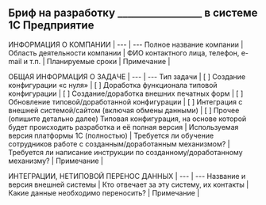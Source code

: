 ## Бриф на разработку _________________ в системе 1С Предприятие

ИНФОРМАЦИЯ О КОМПАНИИ | 
--- | ---
Полное название компании | 
Область деятельности компании | 
ФИО контактного лица, телефон, e-mail и т.п. | 
Планируемые сроки | 
Примечание | 

ОБЩАЯ ИНФОРМАЦИЯ О ЗАДАЧЕ | 
--- | ---
Тип задачи  | [ ] Создание конфигурации «с нуля»
			| [ ] Доработка функционала типовой конфигурации
			| [ ] Создание/доработка внешних печатных форм
			| [ ] Обновление типовой/доработанной конфигурации
			| [ ] Интеграция с внешней системой/сайтом (включая обмены данными)
			| [ ] Прочее (опишите детально далее)
Типовая конфигурация, на основе которой будет происходить разработка и её полная версия | 
Используемая версия платформы 1С (полностью) | 
Требуется ли обучение сотрудников работе с созданным/доработанным механизмом? | 
Требуется ли написание инструкции по созданному/доработанному механизму? | 
Примечание | 

ИНТЕГРАЦИИ, НЕТИПОВОЙ ПЕРЕНОС ДАННЫХ | 
--- | ---
Название и версия внешней системы | 
Кто отвечает за эту систему, их контакты | 
Какие данные необходимо переносить? | 
Примечание | 
